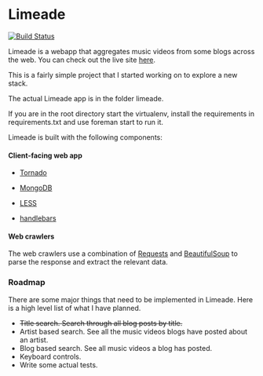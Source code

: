 Limeade
=======

[![Build Status](https://travis-ci.org/tsharman/limeade.png?branch=master)](https://travis-ci.org/tsharman/limeade)

Limeade is a webapp that aggregates music videos from some blogs across the web. You can check out the live site [here](http://limeade.co/).

This is a fairly simple project that I started working on to explore a new stack.

The actual Limeade app is in the folder limeade. 

If you are in the root directory start the virtualenv, install the requirements in requirements.txt and use foreman start to run it.

Limeade is built with the following components:

#### Client-facing web app

* [Tornado](http://www.tornadoweb.org/en/stable/)

* [MongoDB](http://www.mongodb.org/)

* [LESS](http://lesscss.org/)

* [handlebars](http://handlebarsjs.com/)

#### Web crawlers

The web crawlers use a combination of [Requests](http://docs.python-requests.org/en/latest/) and [BeautifulSoup](http://www.crummy.com/software/BeautifulSoup/) to parse the response and extract the relevant data.


### Roadmap

There are some major things that need to be implemented in Limeade. Here is a high level list of what I have planned.

* <del>Title search. Search through all blog posts by title.</del>
* Artist based search. See all the music videos blogs have posted about an artist.
* Blog based search. See all music videos a blog has posted.
* Keyboard controls.
* Write some actual tests.

